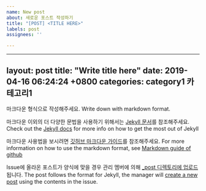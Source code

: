 ```yaml
---
name: New post
about: 새로운 포스트 작성하기
title: "[POST] <TITLE HERE>"
labels: post
assignees: ''

---
```


---
layout: post
title:  "Write title here"
date:   2019-04-16 06:24:24 +0800
categories: category1 카테고리1
---

마크다운 형식으로 작성해주세요. 
Write down with markdown format.

마크다운 이외의 더 다양한 문법을 사용하기 위해서는 [Jekyll 문서][jekyll-docs]를 참조해주세요. 
Check out the [Jekyll docs][jekyll-docs] for more info on how to get the most out of Jekyll

마크다운 사용법을 보시려면 [깃허브 마크다운 가이드][markdown-guide]를 참조해주세요.
For more information on how to use the markdown format, see [Markdown guide of github][markdown-guide]

Issue에 올라온 포스트가 양식에 맞을 경우 관리 멤버에 의해 [_post 디렉토리에 업로드][post-new-article]됩니다.
The post follows the format for Jekyll, the manager will [create a new post][post-new-article] using the contents in the issue.

[jekyll-docs]: https://jekyllrb.com/docs/home
[markdown-guide]: https://guides.github.com/features/mastering-markdown
[post-new-article]: https://github.com/ethcon-kr/blog.ethcon.kr/new/master/_posts
